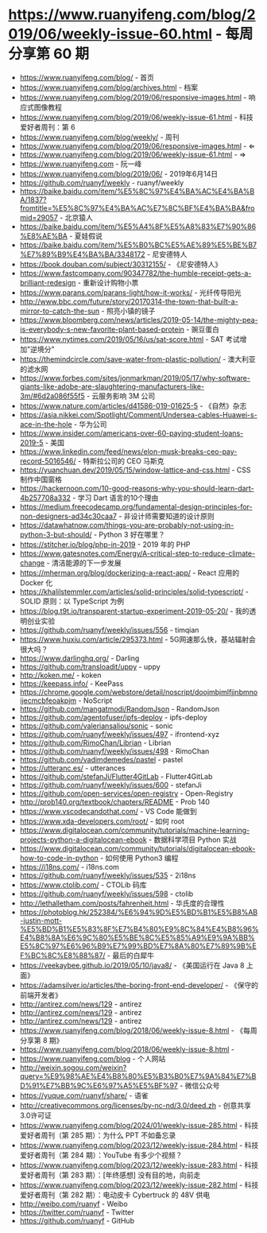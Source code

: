 # https://www.ruanyifeng.com/blog/2019/06/weekly-issue-60.html - 每周分享第 60 期

- https://www.ruanyifeng.com/blog/ - 首页
- https://www.ruanyifeng.com/blog/archives.html - 档案
- https://www.ruanyifeng.com/blog/2019/06/responsive-images.html - 响应式图像教程
- https://www.ruanyifeng.com/blog/2019/06/weekly-issue-61.html - 科技爱好者周刊：第 6
- https://www.ruanyifeng.com/blog/weekly/ - 周刊
- https://www.ruanyifeng.com/blog/2019/06/responsive-images.html - ⇐
- https://www.ruanyifeng.com/blog/2019/06/weekly-issue-61.html - ⇒
- https://www.ruanyifeng.com - 阮一峰
- https://www.ruanyifeng.com/blog/2019/06/ - 2019年6月14日
- https://github.com/ruanyf/weekly - ruanyf/weekly
- https://baike.baidu.com/item/%E5%8C%97%E4%BA%AC%E4%BA%BA/1837?fromtitle=%E5%8C%97%E4%BA%AC%E7%8C%BF%E4%BA%BA&fromid=29057 - 北京猿人
- https://baike.baidu.com/item/%E5%A4%8F%E5%A8%83%E7%90%86%E8%AE%BA - 夏娃假说
- https://baike.baidu.com/item/%E5%B0%BC%E5%AE%89%E5%BE%B7%E7%89%B9%E4%BA%BA/3348172 - 尼安德特人
- https://book.douban.com/subject/30312155/ - 《尼安德特人》
- https://www.fastcompany.com/90347782/the-humble-receipt-gets-a-brilliant-redesign - 重新设计购物小票
- https://www.parans.com/parans-light/how-it-works/ - 光纤传导阳光
- http://www.bbc.com/future/story/20170314-the-town-that-built-a-mirror-to-catch-the-sun - 照亮小镇的镜子
- https://www.bloomberg.com/news/articles/2019-05-14/the-mighty-pea-is-everybody-s-new-favorite-plant-based-protein - 豌豆蛋白
- https://www.nytimes.com/2019/05/16/us/sat-score.html - SAT 考试增加"逆境分"
- https://themindcircle.com/save-water-from-plastic-pollution/ - 澳大利亚的滤水网
- https://www.forbes.com/sites/jonmarkman/2019/05/17/why-software-giants-like-adobe-are-slaughtering-manufacturers-like-3m/#6d2a086f55f5 - 云服务影响 3M 公司
- https://www.nature.com/articles/d41586-019-01625-5 - 《自然》杂志
- https://asia.nikkei.com/Spotlight/Comment/Undersea-cables-Huawei-s-ace-in-the-hole - 华为公司
- https://www.insider.com/americans-over-60-paying-student-loans-2019-5 - 美国
- https://www.linkedin.com/feed/news/elon-musk-breaks-ceo-pay-record-5016546/ - 特斯拉公司的 CEO 马斯克
- https://yuanchuan.dev/2019/05/15/window-lattice-and-css.html - CSS 制作中国窗格
- https://hackernoon.com/10-good-reasons-why-you-should-learn-dart-4b257708a332 - 学习 Dart 语言的10个理由
- https://medium.freecodecamp.org/fundamental-design-principles-for-non-designers-ad34c30caa7 - 非设计师需要知道的设计原则
- https://datawhatnow.com/things-you-are-probably-not-using-in-python-3-but-should/ - Python 3 好在哪里？
- https://stitcher.io/blog/php-in-2019 - 2019 年的 PHP
- https://www.gatesnotes.com/Energy/A-critical-step-to-reduce-climate-change - 清洁能源的下一步发展
- https://mherman.org/blog/dockerizing-a-react-app/ - React 应用的 Docker 化
- https://khalilstemmler.com/articles/solid-principles/solid-typescript/ - SOLID 原则：以 TypeScript 为例
- https://blog.t9t.io/transparent-startup-experiment-2019-05-20/ - 我的透明创业实验
- https://github.com/ruanyf/weekly/issues/556 - timqian
- https://www.huxiu.com/article/295373.html - 5G网速那么快，基站辐射会很大吗？
- https://www.darlinghq.org/ - Darling
- https://github.com/transloadit/uppy - uppy
- http://koken.me/ - koken
- https://keepass.info/ - KeePass
- https://chrome.google.com/webstore/detail/noscript/doojmbjmlfjjnbmnoijecmcbfeoakpjm - NoScript
- https://github.com/mangatmodi/RandomJson - RandomJson
- https://github.com/agentofuser/ipfs-deploy - ipfs-deploy
- https://github.com/valeriansaliou/sonic - sonic
- https://github.com/ruanyf/weekly/issues/497 - ifrontend-xyz
- https://github.com/RimoChan/Librian - Librian
- https://github.com/ruanyf/weekly/issues/498 - RimoChan
- https://github.com/vadimdemedes/pastel - pastel
- https://utteranc.es/ - utterances
- https://github.com/stefanJi/Flutter4GitLab - Flutter4GitLab
- https://github.com/ruanyf/weekly/issues/600 - stefanJi
- https://github.com/open-services/open-registry - Open-Registry
- http://prob140.org/textbook/chapters/README - Prob 140
- https://www.vscodecandothat.com/ - VS Code 能做到
- https://www.xda-developers.com/root/ - 如何 root
- https://www.digitalocean.com/community/tutorials/machine-learning-projects-python-a-digitalocean-ebook - 数据科学项目 Python 实战
- https://www.digitalocean.com/community/tutorials/digitalocean-ebook-how-to-code-in-python - 如何使用 Python3 编程
- https://i18ns.com/ - i18ns.com
- https://github.com/ruanyf/weekly/issues/535 - 2i18ns
- https://www.ctolib.com/ - CTOLib 码库
- https://github.com/ruanyf/weekly/issues/598 - ctolib
- http://lethalletham.com/posts/fahrenheit.html - 华氏度的合理性
- https://photoblog.hk/252384/%E6%94%9D%E5%BD%B1%E5%B8%AB-justin-mott-%E5%BD%B1%E5%83%8F%E7%B4%80%E9%8C%84%E4%B8%96%E4%B8%8A%E6%9C%80%E5%BE%8C%E5%85%A9%E9%9A%BB%E5%8C%97%E6%96%B9%E7%99%BD%E7%8A%80%E7%89%9B%EF%BC%8C%E8%88%87/ - 最后的白犀牛
- https://veekaybee.github.io/2019/05/10/java8/ - 《美国运行在 Java 8 上面》
- https://adamsilver.io/articles/the-boring-front-end-developer/ - 《保守的前端开发者》
- http://antirez.com/news/129 - antirez
- http://antirez.com/news/129 - antirez
- http://antirez.com/news/129 - antirez
- https://www.ruanyifeng.com/blog/2018/06/weekly-issue-8.html - 《每周分享第 8 期》
- https://www.ruanyifeng.com/blog/2018/06/weekly-issue-8.html - 
- https://www.ruanyifeng.com/blog - 个人网站
- http://weixin.sogou.com/weixin?query=%E9%98%AE%E4%B8%80%E5%B3%B0%E7%9A%84%E7%BD%91%E7%BB%9C%E6%97%A5%E5%BF%97 - 微信公众号
- https://yuque.com/ruanyf/share/ - 语雀
- http://creativecommons.org/licenses/by-nc-nd/3.0/deed.zh - 创意共享3.0许可证
- https://www.ruanyifeng.com/blog/2024/01/weekly-issue-285.html - 科技爱好者周刊（第 285 期）：为什么 PPT 不如备忘录
- https://www.ruanyifeng.com/blog/2023/12/weekly-issue-284.html - 科技爱好者周刊（第 284 期）：YouTube 有多少个视频？
- https://www.ruanyifeng.com/blog/2023/12/weekly-issue-283.html - 科技爱好者周刊（第 283 期）：[年终感想] 没有目的地，向前走
- https://www.ruanyifeng.com/blog/2023/12/weekly-issue-282.html - 科技爱好者周刊（第 282 期）：电动皮卡 Cybertruck 的 48V 供电
- http://weibo.com/ruanyf - Weibo
- https://twitter.com/ruanyf - Twitter
- https://github.com/ruanyf - GitHub